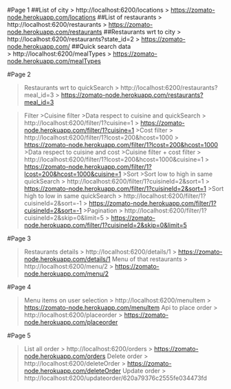 #Page 1
 ##List of city
    > http://localhost:6200/locations
    > https://zomato-node.herokuapp.com/locations
  ##List of restaurants 
    > http://localhost:6200/restaurants
    > https://zomato-node.herokuapp.com/restaurants
  ##Restaurants wrt to city 
    > http://localhost:6200/restaurants?state_id=2
    > https://zomato-node.herokuapp.com/
  ##Quick search data  
    > http://localhost:6200/mealTypes
    > https://zomato-node.herokuapp.com/mealTypes


#Page 2
  >Restaurants wrt to quickSearch 
    > http://localhost:6200/restaurants?meal_id=3
    > https://zomato-node.herokuapp.com/restaurants?meal_id=3

  >Filter
     >Cuisine filter
        >Data respect to cuisine and quickSearch 
        > http://localhost:6200/filter/1?cuisine=1
        > https://zomato-node.herokuapp.com/filter/1?cuisine=1
        >Cost filter
        > http://localhost:6200/filter/1?lcost=200&hcost=1000
        > https://zomato-node.herokuapp.com/filter/1?lcost=200&hcost=1000
        >Data respect to cuisine and cost 
          >Cuisine filter + cost filter 
            > http://localhost:6200/filter/1?lcost=200&hcost=1000&cuisine=1
            > https://zomato-node.herokuapp.com/filter/1?lcost=200&hcost=1000&cuisine=1
     >Sort
      >Sort low to high in same quickSearch
        > http://localhost:6200/filter/1?cuisineId=2&sort=1
        > https://zomato-node.herokuapp.com/filter/1?cuisineId=2&sort=1
      >Sort high to low in same quickSearch
        > http://localhost:6200/filter/1?cuisineId=2&sort=-1
        > https://zomato-node.herokuapp.com/filter/1?cuisineId=2&sort=-1
     >Pagination
        > http://localhost:6200/filter/1?cuisineId=2&skip=0&limit=5
        > https://zomato-node.herokuapp.com/filter/1?cuisineId=2&skip=0&limit=5

#Page 3
   >Restaurants details
      > http://localhost:6200/details/1
      > https://zomato-node.herokuapp.com/details/1
   >Menu of that restaurants
      > http://localhost:6200/menu/2
      > https://zomato-node.herokuapp.com/menu/2

#Page 4
   >Menu items on user selection
      > http://localhost:6200/menuItem
      > https://zomato-node.herokuapp.com/menuItem
   >Api to place order
      > http://localhost:6200/placeorder
      > https://zomato-node.herokuapp.com/placeorder

#Page 5
   >List all order
      > http://localhost:6200/orders
      > https://zomato-node.herokuapp.com/orders
   >Delete order 
      > http://localhost:6200/deleteOrder
      > https://zomato-node.herokuapp.com/deleteOrder
   >Update order
      > http://localhost:6200/updateorder/620a79376c2555fe034473fd
